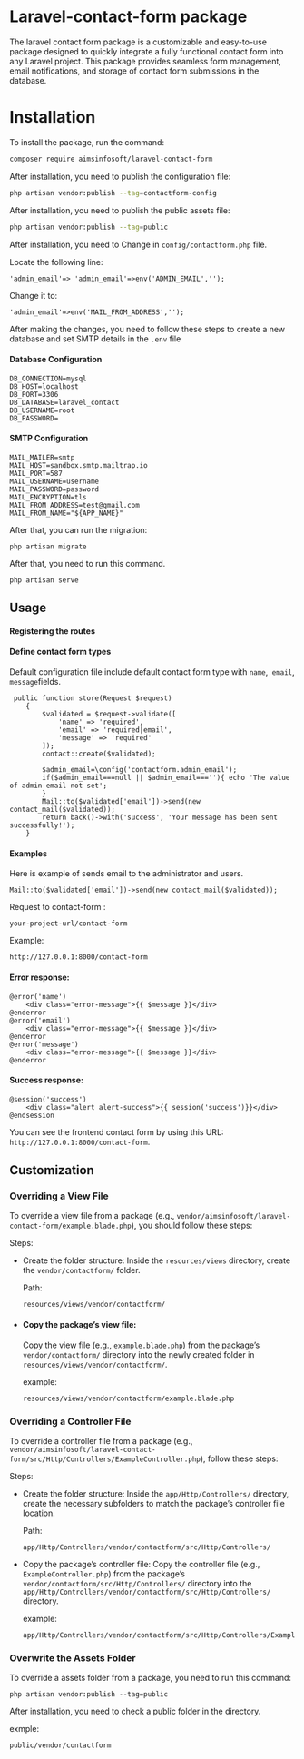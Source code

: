 
# Laravel-contact-form package

The laravel contact form package is a customizable and easy-to-use package designed to quickly integrate a fully functional contact form into any Laravel project. This package provides seamless form management, email notifications, and storage of contact form submissions in the database.


# Installation

To install the package, run the command:

```bash
composer require aimsinfosoft/laravel-contact-form
```

After installation, you need to publish the configuration file:

```bash
php artisan vendor:publish --tag=contactform-config
```

After installation, you need to publish the public assets file:

```bash
php artisan vendor:publish --tag=public
```

After installation, you need to Change in ```config/contactform.php``` file.

Locate the following line:
```config file
'admin_email'=> 'admin_email'=>env('ADMIN_EMAIL',''); 
```

Change it to: 
```config file
'admin_email'=>env('MAIL_FROM_ADDRESS','');
```

After making the changes, you need to follow these steps to create a new database and set SMTP details in the ```.env``` file

#### Database Configuration
```env
DB_CONNECTION=mysql
DB_HOST=localhost
DB_PORT=3306
DB_DATABASE=laravel_contact
DB_USERNAME=root
DB_PASSWORD=
````

#### SMTP Configuration
```env
MAIL_MAILER=smtp
MAIL_HOST=sandbox.smtp.mailtrap.io
MAIL_PORT=587
MAIL_USERNAME=username
MAIL_PASSWORD=password
MAIL_ENCRYPTION=tls
MAIL_FROM_ADDRESS=test@gmail.com
MAIL_FROM_NAME="${APP_NAME}"
```

After that, you can run the migration:

```
php artisan migrate
```
After that, you need to run this command.

```
php artisan serve
```  










    
## Usage

#### Registering the routes

#### Define contact form types

Default configuration file include default contact form type with ``` name ```,``` email```, ```message```fields.

``` contact 
 public function store(Request $request)
    {
        $validated = $request->validate([
            'name' => 'required',
            'email' => 'required|email',
            'message' => 'required'
        ]);
        contact::create($validated);
        
        $admin_email=\config('contactform.admin_email');
        if($admin_email===null || $admin_email===''){ echo 'The value of admin email not set';
        }
        Mail::to($validated['email'])->send(new contact_mail($validated));
        return back()->with('success', 'Your message has been sent successfully!');
    }
```

#### Examples

Here is example of sends email to the administrator and users.

```mail
Mail::to($validated['email'])->send(new contact_mail($validated));
```
Request to contact-form :

```url
your-project-url/contact-form
```
Example:

```exmple
http://127.0.0.1:8000/contact-form

```
#### Error response:
```error
@error('name')
    <div class="error-message">{{ $message }}</div>
@enderror
@error('email')
    <div class="error-message">{{ $message }}</div>
@enderror
@error('message')
    <div class="error-message">{{ $message }}</div>
@enderror
```
#### Success response:

```success
@session('success')
    <div class="alert alert-success">{{ session('success')}}</div>
@endsession
```

You can see the frontend contact form by using this URL: ```http://127.0.0.1:8000/contact-form```.









   
## Customization

### Overriding a View File

To override a view file from a package (e.g., `vendor/aimsinfosoft/laravel-contact-form/example.blade.php`), you should follow these steps:

Steps:

* Create the folder structure: Inside the `resources/views` directory, create the `vendor/contactform/` folder.

    Path:  

    ```path
    resources/views/vendor/contactform/
    ```
* #### Copy the package’s view file: 
    Copy the view file (e.g., ```example.blade.php```) from the package’s ```vendor/contactform/``` directory into the newly created folder in ```resources/views/vendor/contactform/```.

    example: 
    ``` 
    resources/views/vendor/contactform/example.blade.php
    ```
 
### Overriding a Controller File

To override a controller file from a package (e.g., ```vendor/aimsinfosoft/laravel-contact-form/src/Http/Controllers/ExampleController.php```), follow these steps:

Steps:

* Create the folder structure: Inside the ```app/Http/Controllers/``` directory, create the necessary subfolders to match the package’s controller file location.

    Path:
   ```path
   app/Http/Controllers/vendor/contactform/src/Http/Controllers/
    ```

* Copy the package’s controller file: Copy the controller file (e.g., `ExampleController.php`) from the package’s `vendor/contactform/src/Http/Controllers/` directory into the `app/Http/Controllers/vendor/contactform/src/Http/Controllers/` directory.

    example:

    ```
    app/Http/Controllers/vendor/contactform/src/Http/Controllers/ExampleController.php
    ```

### Overwrite the Assets Folder

To override a assets folder from a package, you need to run this command:

```
php artisan vendor:publish --tag=public
```
After installation, you need to check a public folder in the directory.

exmple:

```
public/vendor/contactform
```

